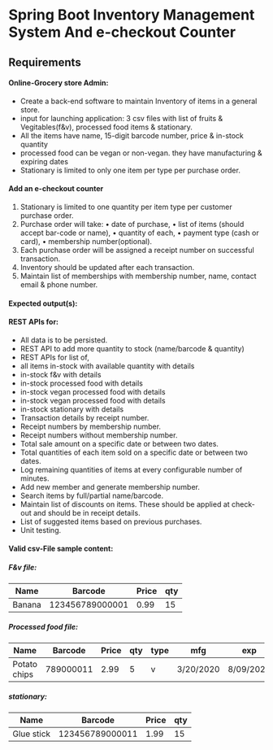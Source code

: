 # Spring Boot Inventory Management System And e-checkout Counter

## Requirements

#### Online-Grocery store Admin:
- Create a back-end software to maintain Inventory of items in a general store.
- input for launching application: 3 csv files with list of fruits & Vegitables(f&v), processed food items & stationary.
- All the items have name, 15-digit barcode number, price & in-stock quantity
- processed food can be vegan or non-vegan. they have manufacturing & expiring dates
- Stationary is limited to only one item per type per purchase order.

#### Add an e-checkout counter 

1.	Stationary is limited to one quantity per item type per customer purchase order.
2.	Purchase order will take:
•	date of purchase, 
•	list of items (should accept bar-code or name), 
•	quantity of each, 
•	payment type (cash or card), 
•	membership number(optional).
3.	Each purchase order will be assigned a receipt number on successful transaction.
4.	Inventory should be updated after each transaction.
5.	Maintain list of memberships with membership number, name, contact email & phone number.


#### Expected output(s):

#### REST APIs for:
- All data is to be persisted.
- REST API to add more quantity to stock (name/barcode & quantity)
- REST APIs for list of,
- all items in-stock with available quantity with details
- in-stock f&v with details
- in-stock processed food with details
- in-stock vegan processed food with details
- in-stock vegan processed food with details
- in-stock stationary with details
- Transaction details by receipt number.
- Receipt numbers by membership number.
- Receipt numbers without membership number.
- Total sale amount on a specific date or between two dates.
- Total quantities of each item sold on a specific date or between two dates.
- Log remaining quantities of items at every configurable number of minutes.
- Add new member and generate membership number.
- Search items by full/partial name/barcode.
- Maintain list of discounts on items. These should be applied at check-out and should be in receipt details.
- List of suggested items based on previous purchases.
- Unit testing.


#### Valid csv-File sample content:
##### F&v file:
|Name                                   | Barcode                               |Price      |qty|
|---------------------------------------|---------------------------------------|-----------|---|
|Banana                                 |123456789000001                        |0.99       | 15|

##### Processed food file:
|Name                                   |Barcode                                |Price      |qty         |type       |mfg                        |exp      |
|---------------------------------------|---------------------------------------|-----------|------------|-----------|---------------------------|---------|
|Potato chips                           |789000011                              |2.99       |5           |v          |3/20/2020                  |8/09/2020|

##### stationary:
|Name                                   |Barcode                                |Price      |qty|
|---------------------------------------|---------------------------------------|-----------|---|
|Glue stick                             |123456789000011                        |1.99       |15 |

